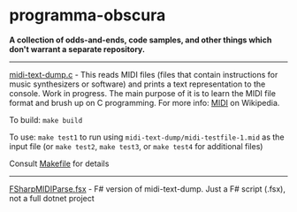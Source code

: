 # programma-obscura

**A collection of odds-and-ends, code samples, and other things which don't warrant a separate repository.**

---

[midi-text-dump.c](https://github.com/adambduncan/programma-obscura/blob/master/midi-text-dump/midi-text-dump.c) - This reads MIDI files (files that contain instructions for music synthesizers or software) and prints a text representation to the console. Work in progress. The main purpose of it is to learn the MIDI file format and brush up on C programming. For more info: [MIDI](https://en.wikipedia.org/wiki/MIDI) on Wikipedia.

To build: `make build`

To use: `make test1` to run using `midi-text-dump/midi-testfile-1.mid` as the input file (or `make test2`, `make test3`, or `make test4` for additional files) 

Consult [Makefile](https://github.com/adambduncan/programma-obscura/blob/master/midi-text-dump/Makefile) for details

---

[FSharpMIDIParse.fsx](https://github.com/adambduncan/programma-obscura/blob/master/FSharpMIDIParse/FSharpMIDIParse.fsx) - F# version of midi-text-dump. Just a F# script (.fsx), not a full dotnet project

